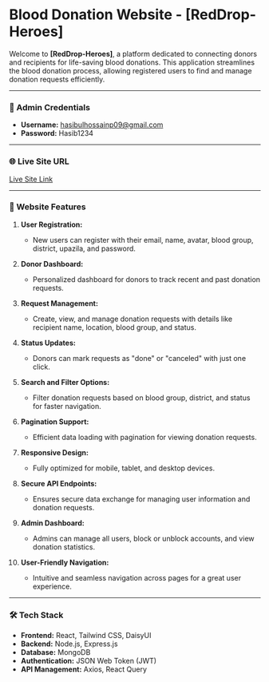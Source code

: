# Blood Donation Website - [RedDrop-Heroes]

Welcome to **[RedDrop-Heroes]**, a platform dedicated to connecting donors and recipients for life-saving blood donations. This application streamlines the blood donation process, allowing registered users to find and manage donation requests efficiently.

---

### 🔑 Admin Credentials
- **Username:** hasibulhossainp09@gmail.com  
- **Password:** Hasib1234  

---

### 🌐 Live Site URL
[Live Site Link](https://nimble-basbousa-ff6eef.netlify.app/)

---

### 🚀 Website Features

1. **User Registration:**  
   - New users can register with their email, name, avatar, blood group, district, upazila, and password.  

2. **Donor Dashboard:**  
   - Personalized dashboard for donors to track recent and past donation requests.  

3. **Request Management:**  
   - Create, view, and manage donation requests with details like recipient name, location, blood group, and status.  

4. **Status Updates:**  
   - Donors can mark requests as "done" or "canceled" with just one click.  

5. **Search and Filter Options:**  
   - Filter donation requests based on blood group, district, and status for faster navigation.  

6. **Pagination Support:**  
   - Efficient data loading with pagination for viewing donation requests.  

7. **Responsive Design:**  
   - Fully optimized for mobile, tablet, and desktop devices.  

8. **Secure API Endpoints:**  
   - Ensures secure data exchange for managing user information and donation requests.  

9. **Admin Dashboard:**  
   - Admins can manage all users, block or unblock accounts, and view donation statistics.  

10. **User-Friendly Navigation:**  
    - Intuitive and seamless navigation across pages for a great user experience.  

---

### 🛠️ Tech Stack
- **Frontend:** React, Tailwind CSS, DaisyUI  
- **Backend:** Node.js, Express.js  
- **Database:** MongoDB  
- **Authentication:** JSON Web Token (JWT)  
- **API Management:** Axios, React Query  
